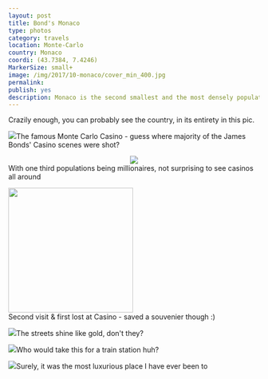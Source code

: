 ```yaml
---
layout: post
title: Bond's Monaco
type: photos
category: travels
location: Monte-Carlo
country: Monaco
coordi: (43.7384, 7.4246)
MarkerSize: small+
image: /img/2017/10-monaco/cover_min_400.jpg
permalink: 
publish: yes
description: Monaco is the second smallest and the most densely populated country in the world with over a third of its population being millionaires. Even after multiple land reclamation projects its just over 2km square - the funny part being it's just over 5 times of my otherwise considered tiny college campus. <br>PS- We walked the country's width on foot in less than half an hour.
---
```

<!-- http://compressjpeg.com -->
<!-- http://compressimage.toolur.com/ 1024, 400-->
<p class="center"><img src="{{site.baseurl}}/img/2017/10-monaco/cover_min.jpg" alt="">Crazily enough, you can probably see the country, in its entirety in this pic.</p>

<p class="center"><img src="{{site.baseurl}}/img/2017/10-monaco/1_min.jpg">The famous Monte Carlo Casino - guess where majority of the James Bonds' Casino scenes were shot?</p>

<p class="center"><center><img src="{{site.baseurl}}/img/2017/10-monaco/2_min.jpg"></center>With one third populations being millionaires, not surprising to see casinos all around</p>

<p class="center"><img src="{{site.baseurl}}/img/2017/10-monaco/3_0_min.jpg" style="width: 250px;"><br><span>Second visit &amp; first lost at Casino - saved a souvenier though :)</span></p>

<p class="center"><img src="{{site.baseurl}}/img/2017/10-monaco/3_min.jpg">The streets shine like gold, don't they?</p>

<p class="center"><img src="{{site.baseurl}}/img/2017/10-monaco/4_min.jpg">Who would take this for a train station huh?</p>

<p class="center"><img src="{{site.baseurl}}/img/2017/10-monaco/5_min.jpg">Surely, it was the most luxurious place I have ever been to</p>